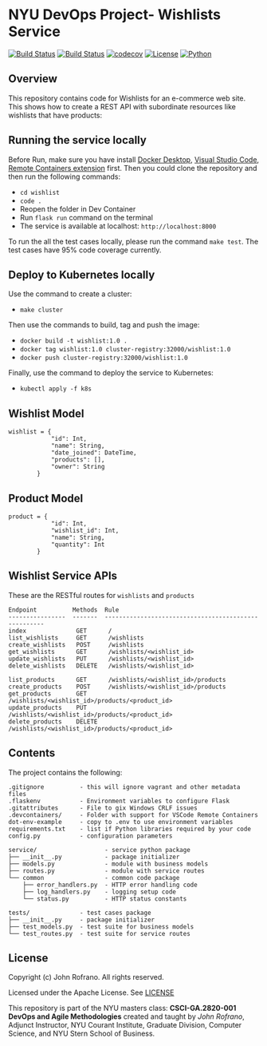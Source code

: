 # NYU DevOps Project- Wishlists Service
[![Build Status](https://github.com/CSCI-GA-2820-FA23-001/wishlists/actions/workflows/ci.yml/badge.svg)](https://github.com/CSCI-GA-2820-FA23-001/wishlists/actions)
[![Build Status](https://github.com/CSCI-GA-2820-FA23-001/wishlists/actions/workflows/bdd.yml/badge.svg)](https://github.com/CSCI-GA-2820-FA23-001/wishlists/actions)
[![codecov](https://codecov.io/gh/CSCI-GA-2820-FA23-001/wishlists/branch/master/graph/badge.svg?token=U9QCD0SANQ)](https://codecov.io/gh/CSCI-GA-2820-FA23-001/wishlists)
[![License](https://img.shields.io/badge/License-Apache_2.0-blue.svg)](https://opensource.org/licenses/Apache-2.0)
[![Python](https://img.shields.io/badge/Language-Python-blue.svg)](https://python.org/)



## Overview

This repository contains code for Wishlists for an e-commerce web site. This shows how to create a REST API with subordinate resources like wishlists that have products:



## Running the service locally

Before Run, make sure you have install [Docker Desktop](https://www.docker.com/products/docker-desktop), [Visual Studio Code](https://code.visualstudio.com), [Remote Containers extension](https://marketplace.visualstudio.com/items?itemName=ms-vscode-remote.remote-containers) first. Then you could clone the repository and then run the following commands:

- ```cd wishlist```
- ```code .```
- Reopen the folder in Dev Container
- Run ```flask run``` command on the terminal
- The service is available at localhost: ```http://localhost:8000```

To run the all the test cases locally, please run the command ```make test```. The test cases have 95% code coverage currently.

## Deploy to Kubernetes locally

Use the command to create a cluster:

- ```make cluster```

Then use the commands to build, tag and push the image:

- ```docker build -t wishlist:1.0 .```
- ```docker tag wishlist:1.0 cluster-registry:32000/wishlist:1.0```
- ```docker push cluster-registry:32000/wishlist:1.0```

Finally, use the command to deploy the service to Kubernetes:

- ```kubectl apply -f k8s```


## Wishlist Model
```
wishlist = {
            "id": Int,
            "name": String,
            "date_joined": DateTime,
            "products": [],
            "owner": String
        }
```
## Product Model
```
product = {
            "id": Int,
            "wishlist_id": Int,
            "name": String,
            "quantity": Int
        }
```

## Wishlist Service APIs


These are the RESTful routes for `wishlists` and `products`
```
Endpoint          Methods  Rule
----------------  -------  -----------------------------------------------------
index              GET      /
list_wishlists     GET      /wishlists
create_wishlists   POST     /wishlists
get_wishlists      GET      /wishlists/<wishlist_id>
update_wishlists   PUT      /wishlists/<wishlist_id>
delete_wishlists   DELETE   /wishlists/<wishlist_id>

list_products      GET      /wishlists/<wishlist_id>/products
create_products    POST     /wishlists/<wishlist_id>/products
get_products       GET      /wishlists/<wishlist_id>/products/<product_id>
update_products    PUT      /wishlists/<wishlist_id>/products/<product_id>
delete_products    DELETE   /wishlists/<wishlist_id>/products/<product_id>
```
<!-- 
The test cases have 95% test coverage and can be run with `make test` -->



## Contents

The project contains the following:

```text
.gitignore          - this will ignore vagrant and other metadata files
.flaskenv           - Environment variables to configure Flask
.gitattributes      - File to gix Windows CRLF issues
.devcontainers/     - Folder with support for VSCode Remote Containers
dot-env-example     - copy to .env to use environment variables
requirements.txt    - list if Python libraries required by your code
config.py           - configuration parameters

service/                   - service python package
├── __init__.py            - package initializer
├── models.py              - module with business models
├── routes.py              - module with service routes
└── common                 - common code package
    ├── error_handlers.py  - HTTP error handling code
    ├── log_handlers.py    - logging setup code
    └── status.py          - HTTP status constants

tests/              - test cases package
├── __init__.py     - package initializer
├── test_models.py  - test suite for business models
└── test_routes.py  - test suite for service routes
```

## License

Copyright (c) John Rofrano. All rights reserved.

Licensed under the Apache License. See [LICENSE](LICENSE)

This repository is part of the NYU masters class: **CSCI-GA.2820-001 DevOps and Agile Methodologies** created and taught by *John Rofrano*, Adjunct Instructor, NYU Courant Institute, Graduate Division, Computer Science, and NYU Stern School of Business.
